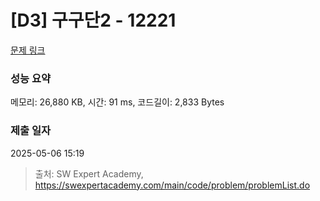 # [D3] 구구단2 - 12221 

[문제 링크](https://swexpertacademy.com/main/code/problem/problemDetail.do?contestProbId=AXpz3dravpQDFATi) 

### 성능 요약

메모리: 26,880 KB, 시간: 91 ms, 코드길이: 2,833 Bytes

### 제출 일자

2025-05-06 15:19



> 출처: SW Expert Academy, https://swexpertacademy.com/main/code/problem/problemList.do